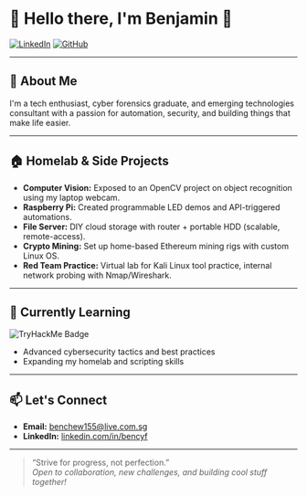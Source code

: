 # 👋 Hello there, I'm Benjamin 👋

[![LinkedIn](https://img.shields.io/badge/-LinkedIn-blue?logo=linkedin&style=flat-square)](https://www.linkedin.com/in/bencyf/)
[![GitHub](https://img.shields.io/badge/-GitHub-black?logo=github&style=flat-square)](https://github.com/AhBenzzz)

---

## 🚀 About Me

I'm a tech enthusiast, cyber forensics graduate, and emerging technologies consultant with a passion for automation, security, and building things that make life easier.

---

## 🏠 Homelab & Side Projects

- **Computer Vision:** Exposed to an OpenCV project on object recognition using my laptop webcam.
- **Raspberry Pi:** Created programmable LED demos and API-triggered automations.
- **File Server:** DIY cloud storage with router + portable HDD (scalable, remote-access).
- **Crypto Mining:** Set up home-based Ethereum mining rigs with custom Linux OS.
- **Red Team Practice:** Virtual lab for Kali Linux tool practice, internal network probing with Nmap/Wireshark.

---

## 🌱 Currently Learning
<!--START_SECTION:tryhackme-->
![TryHackMe Badge](https://tryhackme-badges.s3.amazonaws.com/SunKyu.png?t=1755395693)
<!--END_SECTION:tryhackme-->

- Advanced cybersecurity tactics and best practices
- Expanding my homelab and scripting skills

---

## 📫 Let's Connect

- **Email:** benchew155@live.com.sg
- **LinkedIn:** [linkedin.com/in/bencyf](https://www.linkedin.com/in/bencyf/)

---

> “Strive for progress, not perfection.”  
> *Open to collaboration, new challenges, and building cool stuff together!*
